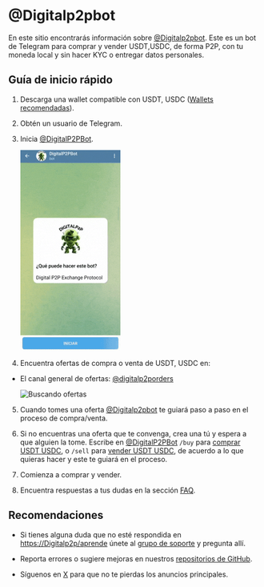 # @Digitalp2pbot

En este sitio encontrarás información sobre [@Digitalp2pbot](https://t.me/DigitalP2PBot). Este es un bot de Telegram para comprar y vender USDT,USDC, de forma P2P, con tu moneda local y sin hacer KYC o entregar datos personales.

## Guía de inicio rápido

1. Descarga una wallet compatible con USDT, USDC ([Wallets recomendadas](./recommended-wallets.md)).
2. Obtén un usuario de Telegram. 
3. Inicia [@DigitalP2PBot](https://t.me/DigitalP2PBot).

    ![Iniciando el bot](./assets/images/bot-start.gif)

4. Encuentra ofertas de compra o venta de USDT, USDC en:
- El canal general de ofertas: [@digitalp2porders](https://t.me/digitalp2porders)

    ![Buscando ofertas](./assets/images/scan-channel1.gif)
    
5. Cuando tomes una oferta [@Digitalp2pbot](https://t.me/DigitalP2PBot) te guiará paso a paso en el proceso de compra/venta.
6. Si no encuentras una oferta que te convenga, crea una tú y espera a que alguien la tome.
Escribe en [@DigitalP2PBot](https://t.me/DigitalP2PBot) `/buy` para [comprar USDT USDC](./how-do-i-create-a-buy-order.md), o `/sell` para [vender USDT USDC](./how-do-i-create-a-sell-order.md), de acuerdo a lo que quieras hacer y este te guiará en el proceso. 

7. Comienza a comprar y vender. 
8. Encuentra respuestas a tus dudas en la sección [FAQ](./faq.md).

## Recomendaciones 
- Si tienes alguna duda que no esté respondida en [https://Digitalp2p/aprende](https://digitalp2p.co/aprende/) únete al [grupo de soporte](https://t.me/DigitalP2PChat) y pregunta allí.

- Reporta errores o sugiere mejoras en nuestros [repositorios de GitHub](https://github.com/DigitalP2PBot).

- Síguenos en [X](https://x.com/Digital_P2P) para que no te pierdas los anuncios principales.

